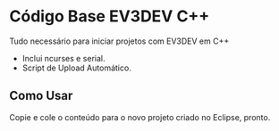 # Código Base EV3DEV C++

Tudo necessário para iniciar projetos com EV3DEV em C++

 - Inclui ncurses e serial. 
 - Script de Upload Automático.

## Como Usar

Copie e cole o conteúdo para o novo projeto criado no Eclipse, pronto.

